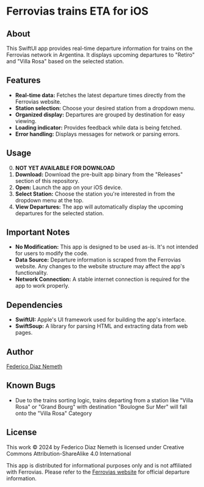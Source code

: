 # Ferrovias trains ETA for iOS

## About

This SwiftUI app provides real-time departure information for trains on the Ferrovias network in Argentina. It displays upcoming departures to "Retiro" and "Villa Rosa" based on the selected station.

## Features

- **Real-time data:** Fetches the latest departure times directly from the Ferrovias website.
- **Station selection:** Choose your desired station from a dropdown menu.
- **Organized display:** Departures are grouped by destination for easy viewing.
- **Loading indicator:** Provides feedback while data is being fetched.
- **Error handling:** Displays messages for network or parsing errors.

## Usage
0. **NOT YET AVAILABLE FOR DOWNLOAD**
1. **Download:** Download the pre-built app binary from the "Releases" section of this repository.
2. **Open:** Launch the app on your iOS device.
3. **Select Station:** Choose the station you're interested in from the dropdown menu at the top.
4. **View Departures:** The app will automatically display the upcoming departures for the selected station.

## Important Notes

- **No Modification:** This app is designed to be used as-is.  It's not intended for users to modify the code. 
- **Data Source:** Departure information is scraped from the Ferrovias website. Any changes to the website structure may affect the app's functionality.
- **Network Connection:** A stable internet connection is required for the app to work properly.

## Dependencies

- **SwiftUI:** Apple's UI framework used for building the app's interface.
- **SwiftSoup:** A library for parsing HTML and extracting data from web pages.

## Author

[Federico Diaz Nemeth](https://github.com/Defeeeee)

## Known Bugs
 - Due to the trains sorting logic, trains departing from a station like "Villa Rosa" or "Grand Bourg" with destination "Boulogne Sur Mer" will fall onto the "Villa Rosa" Category

## License
This work © 2024 by Federico Diaz Nemeth is licensed under Creative Commons Attribution-ShareAlike 4.0 International 

This app is distributed for informational purposes only and is not affiliated with Ferrovias.  Please refer to the [Ferrovias website](http://proximostrenes.ferrovias.com.ar/) for official departure information.
